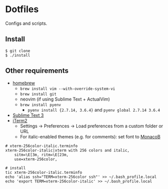 # Dotfiles

Configs and scripts.

## Install

```shell
$ git clone
$ ./install
```

## Other requirements

* [homebrew](https://brew.sh/)
    * `brew install vim --with-override-system-vi`
    * `brew install git`
    * neovim (if using Sublime Text + ActualVim)
    * `brew install pyenv` 
        * `pyenv install {2.7.14, 3.6.4}` and `pyenv global 2.7.14 3.6.4`
* [Sublime Text 3](https://www.sublimetext.com/)
* [iTerm2](https://www.iterm2.com/)
    * Settings -> Preferences -> Load preferences from a custom folder or URL
    * For italic-enabled themes (e.g. for comments): set font to [MonacoB](https://github.com/mnpk/monaco-italic-iterm2)

```shell
# xterm-256color-italic.terminfo
xterm-256color-italic|xterm with 256 colors and italic,
    sitm=\E[3m, ritm=\E[23m,
    use=xterm-256color,

# install
tic xterm-256color-italic.terminfo
echo 'alias ssh="TERM=xterm-256color ssh"' >> ~/.bash_profile.local
echo 'export TERM=xterm-256color-italic' >> ~/.bash_profile.local
```

